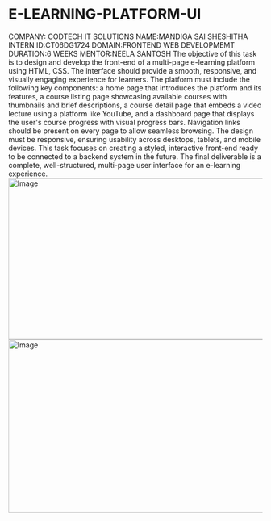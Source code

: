 # E-LEARNING-PLATFORM-UI
COMPANY: CODTECH IT SOLUTIONS
NAME:MANDIGA SAI SHESHITHA
INTERN ID:CT06DG1724
DOMAIN:FRONTEND WEB DEVELOPMEMT
DURATION:6 WEEKS
MENTOR:NEELA SANTOSH
The objective of this task is to design and develop the front-end of a multi-page e-learning platform using HTML, CSS. The interface should provide a smooth, responsive, and visually engaging experience for learners. The platform must include the following key components: a home page that introduces the platform and its features, a course listing page showcasing available courses with thumbnails and brief descriptions, a course detail page that embeds a video lecture using a platform like YouTube, and a dashboard page that displays the user's course progress with visual progress bars. Navigation links should be present on every page to allow seamless browsing. The design must be responsive, ensuring usability across desktops, tablets, and mobile devices. This task focuses on creating a styled, interactive front-end ready to be connected to a backend system in the future. The final deliverable is a complete, well-structured, multi-page user interface for an e-learning experience.
<img width="952" height="320" alt="Image" src="https://github.com/user-attachments/assets/0b169d3d-d8fc-4af3-9f0b-642c9cbb62cf" />
<img width="951" height="343" alt="Image" src="https://github.com/user-attachments/assets/6fb4f02d-80ae-4982-80ce-d199a8c6b14f" />
